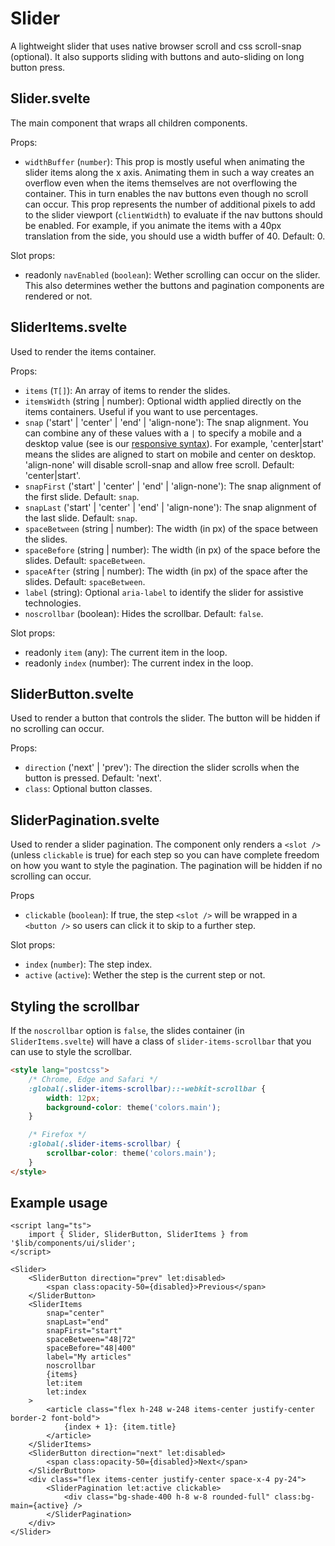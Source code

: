 # Slider

A lightweight slider that uses native browser scroll and css scroll-snap (optional). It also
supports sliding with buttons and auto-sliding on long button press.

## Slider.svelte

The main component that wraps all children components.

Props:

-   `widthBuffer` (`number`): This prop is mostly useful when animating the slider items along the x
    axis. Animating them in such a way creates an overflow even when the items themselves are not
    overflowing the container. This in turn enables the nav buttons even though no scroll can occur.
    This prop represents the number of additional pixels to add to the slider viewport
    (`clientWidth`) to evaluate if the nav buttons should be enabled. For example, if you animate
    the items with a 40px translation from the side, you should use a width buffer of 40.
    Default: 0.

Slot props:

-   readonly `navEnabled` (`boolean`): Wether scrolling can occur on the slider. This also
    determines wether the buttons and pagination components are rendered or not.

## SliderItems.svelte

Used to render the items container.

Props:

-   `items` (`T[]`): An array of items to render the slides.
-   `itemsWidth` (string | number): Optional width applied directly on the items containers. Useful
    if you want to use percentages.
-   `snap` ('start' | 'center' | 'end' | 'align-none'): The snap alignment. You can combine any of
    these values with a `|` to specify a mobile and a desktop value (see is our
    [responsive syntax](../16-tailwind-property-syntax.md#responsiveness)). For example,
    'center|start' means the slides are aligned to start on mobile and center on desktop.
    'align-none' will disable scroll-snap and allow free scroll. Default: 'center|start'.
-   `snapFirst` ('start' | 'center' | 'end' | 'align-none'): The snap alignment of the first slide.
    Default: `snap`.
-   `snapLast` ('start' | 'center' | 'end' | 'align-none'): The snap alignment of the last slide.
    Default: `snap`.
-   `spaceBetween` (string | number): The width (in px) of the space between the slides.
-   `spaceBefore` (string | number): The width (in px) of the space before the slides. Default:
    `spaceBetween`.
-   `spaceAfter` (string | number): The width (in px) of the space after the slides. Default:
    `spaceBetween`.
-   `label` (string): Optional `aria-label` to identify the slider for assistive technologies.
-   `noscrollbar` (boolean): Hides the scrollbar. Default: `false`.

Slot props:

-   readonly `item` (any): The current item in the loop.
-   readonly `index` (number): The current index in the loop.

## SliderButton.svelte

Used to render a button that controls the slider. The button will be hidden if no scrolling can
occur.

Props:

-   `direction` ('next' | 'prev'): The direction the slider scrolls when the button is pressed.
    Default: 'next'.
-   `class`: Optional button classes.

## SliderPagination.svelte

Used to render a slider pagination. The component only renders a `<slot />` (unless `clickable` is
true) for each step so you can have complete freedom on how you want to style the pagination. The
pagination will be hidden if no scrolling can occur.

Props

-   `clickable` (`boolean`): If true, the step `<slot />` will be wrapped in a `<button />` so users
    can click it to skip to a further step.

Slot props:

-   `index` (`number`): The step index.
-   `active` (`active`): Wether the step is the current step or not.

## Styling the scrollbar

If the `noscrollbar` option is `false`, the slides container (in `SliderItems.svelte`) will have a
class of `slider-items-scrollbar` that you can use to style the scrollbar.

```html
<style lang="postcss">
	/* Chrome, Edge and Safari */
	:global(.slider-items-scrollbar)::-webkit-scrollbar {
		width: 12px;
		background-color: theme('colors.main');
	}

	/* Firefox */
	:global(.slider-items-scrollbar) {
		scrollbar-color: theme('colors.main');
	}
</style>
```

## Example usage

```svelte
<script lang="ts">
	import { Slider, SliderButton, SliderItems } from '$lib/components/ui/slider';
</script>

<Slider>
	<SliderButton direction="prev" let:disabled>
		<span class:opacity-50={disabled}>Previous</span>
	</SliderButton>
	<SliderItems
		snap="center"
		snapLast="end"
		snapFirst="start"
		spaceBetween="48|72"
		spaceBefore="48|400"
		label="My articles"
		noscrollbar
		{items}
		let:item
		let:index
	>
		<article class="flex h-248 w-248 items-center justify-center border-2 font-bold">
			{index + 1}: {item.title}
		</article>
	</SliderItems>
	<SliderButton direction="next" let:disabled>
		<span class:opacity-50={disabled}>Next</span>
	</SliderButton>
	<div class="flex items-center justify-center space-x-4 py-24">
		<SliderPagination let:active clickable>
			<div class="bg-shade-400 h-8 w-8 rounded-full" class:bg-main={active} />
		</SliderPagination>
	</div>
</Slider>
```
